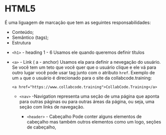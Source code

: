 # HTML5

É uma liguagem de marcação que tem as seguintes responsabilidades:

- Conteúdo;
- Semântico (tags);
- Estrutura

* `<h1>` - heading 1 - 6
  Usamos ele quando queremos definir títulos

- `<a>` - Link ( a - anchor)
  Usamos ela para definir a nevegação do usuário. Se você tem um teto que você quer que o usuário clique e ele vá para outro lugar você pode usar tag junto com o atributo `href`. Exemplo de um `a` que o usuário é direcionado para o site da collabcode.training:

  ```
  <a href="https://www.collabcode.training">CollabCode.Training</a>
  ```

  - `<nav>` -Navigation
    representa uma seção de uma página que aponta para outras páginas ou para outras áreas da página, ou seja, uma seção com links de navegação.

    - `<header>` - Cabeçalho
      Pode conter alguns elementos de cabeçalho mas também outros elementos como um logo, seções de cabeçalho,
